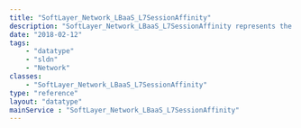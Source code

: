 ```yaml
---
title: "SoftLayer_Network_LBaaS_L7SessionAffinity"
description: "SoftLayer_Network_LBaaS_L7SessionAffinity represents the session affinity, aka session persistence, configuration for a load balancer backend L7 pool. "
date: "2018-02-12"
tags:
    - "datatype"
    - "sldn"
    - "Network"
classes:
    - "SoftLayer_Network_LBaaS_L7SessionAffinity"
type: "reference"
layout: "datatype"
mainService : "SoftLayer_Network_LBaaS_L7SessionAffinity"
---
```

